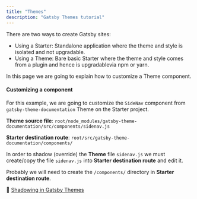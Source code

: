 ```yaml
---
title: "Themes"
description: "Gatsby Themes tutorial"
---
```



There are two ways to create Gatsby sites:
- Using a Starter: Standalone application where the theme and style is isolated and not upgradable.
- Using a Theme: Bare basic Starter where the theme and style comes from a plugin and hence is upgradablevia npm or yarn.

In this page we are going to explain how to customize a Theme component.

#### Customizing a component

For this example, we are going to customize the `SideNav` component from `gatsby-theme-documentation` Theme on the Starter project.

**Theme source file**: `root/node_modules/gatsby-theme-documentation/src/components/sidenav.js`

**Starter destination route**: `root/src/gatsby-theme-documentation/components/`

In order to shadow (override) the **Theme** file `sidenav.js` we must create/copy the file `sidenav.js` into **Starter destination route** and edit it.

Probably we will need to create the `/components/` directory in **Starter destination route**.

🔗 [Shadowing in Gatsby Themes](https://www.gatsbyjs.org/docs/themes/shadowing/)
